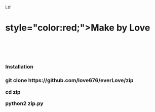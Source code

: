 L#
<h1>style="color:red;">Make by Love<h1>
<br>
<h3>Installation<h3>
<p>git clone https://github.com/love676/everLove/zip
<p>cd zip
<p>python2 zip.py

